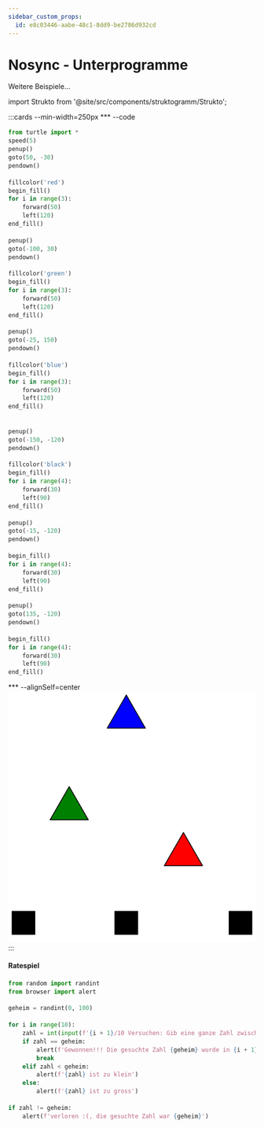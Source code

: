 ```yaml
---
sidebar_custom_props:
  id: e8c03446-aabe-48c1-8dd9-be2786d932cd
---
```


# Nosync - Unterprogramme

Weitere Beispiele...

import Strukto from '@site/src/components/struktogramm/Strukto';

:::cards --min-width=250px
*** --code
```py live_py slim
from turtle import *
speed(5)
penup()
goto(50, -30)
pendown()

fillcolor('red')
begin_fill()
for i in range(3):
    forward(50)
    left(120)
end_fill()

penup()
goto(-100, 30)
pendown()

fillcolor('green')
begin_fill()
for i in range(3):
    forward(50)
    left(120)
end_fill()

penup()
goto(-25, 150)
pendown()

fillcolor('blue')
begin_fill()
for i in range(3):
    forward(50)
    left(120)
end_fill()


penup()
goto(-150, -120)
pendown()

fillcolor('black')
begin_fill()
for i in range(4):
    forward(30)
    left(90)
end_fill()

penup()
goto(-15, -120)
pendown()

begin_fill()
for i in range(4):
    forward(30)
    left(90)
end_fill()

penup()
goto(135, -120)
pendown()

begin_fill()
for i in range(4):
    forward(30)
    left(90)
end_fill() 
```
*** --alignSelf=center
![](images/triangles-and-squares.svg)
:::

#### Ratespiel

```py
from random import randint
from browser import alert

geheim = randint(0, 100)

for i in range(10):
    zahl = int(input(f'{i + 1}/10 Versuchen: Gib eine ganze Zahl zwischen 0 und 100 ein.'))
    if zahl == geheim:
        alert(f'Gewonnen!!! Die gesuchte Zahl {geheim} wurde in {i + 1} Versuchen gefunden :)')
        break
    elif zahl < geheim:
        alert(f'{zahl} ist zu klein')
    else:
        alert(f'{zahl} ist zu gross')

if zahl != geheim:
    alert(f'verloren :(, die gesuchte Zahl war {geheim}')
```

